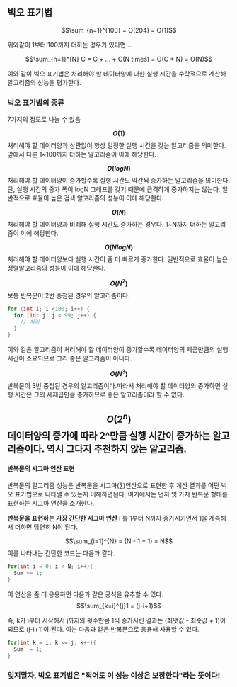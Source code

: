 
## 빅오 표기법

$$\sum_{n=1}^{100} = O(204) = O(1)$$

위와같이 1부터 100까지 더하는 경우가 있다면
...

$$\sum_{n=1}^{N} C = C + ... + C(N times) = O(C * N) = O(N)$$

이와 같이 빅오 표기법은 처리해야 할 데이터양에 대한 실행 시간을 수학적으로 계산해 알고리즘의 성능을 평가한다.

### 빅오 표기법의 종류
 7가지의 정도로 나눌 수 있음

**$$O(1)$$**
  처리해야 할 데이터양과 상관없이 항상 일정한 실행 시간을 갖는 알고리즘을 의미한다. 앞에서 다룬 1~100까지 더하는 알고리즘이 이에 해당한다.

**$$O(logN)$$**
  처리해야 할 데이터양이 증가할수록 실행 시간도 약간씩 증가하는 알고리즘을 의미한다. 단, 실행 시간의 증가 폭이 logN 그래프를 갖기 때문에 급격하게 증가하지는 않는다. 일반적으로 효율이 높은 검색 알고리즘의 성능이 이에 해당한다.

**$$O(N)$$**
  처리해야 할 데이터양과 비례해 실행 시간도 증가하는 경우다. 1~N까지 더하는 알고리즘이 이에 해당한다.

**$$O(NlogN)$$**
  처리해야 할 데이터양보다 실행 시간이 좀 더 빠르게 증가한다. 일반적으로 효율이 높은 정렬알고리즘의 성능이 이에 해당한다.

**$$O(N^2)$$**
보통 반복문이 2번 중첨된 경우의 알고리즘이다.
```java
for (int i; i <100; i++) {
  for (int j; j < 99; j++) {
    // 처리
  }
}
```
이와 같은 알고리즘이 처리해야 할 데이터양이 증가할수록 데이터양의 제곱만큼의 실행 시간이 소요되므로 그리 좋은 알고리즘이 아니다.

**$$O(N^3)$$**
반복문이 3번 중첩된 경우의 알고리즘이다.따라서 처리해야 할 데이터양의 증가하면 실행 시간은 그의 세제곱만큼 증가하므로 좋은 알고리즘이라 할 수 없다.

**$$O(2^n)$$**
데이터양의 증가에 따라 2^만큼 실행 시간이 증가하는 알고리즘이다. 역시 그다지 추천하지 않는 알고리즘.
-----
#### 반복문의 시그마 연산 표현
반복문의 알고리즘 성능은 반복문을 시그마($\sum$)연산으로 표현한 후 계산 결과를 어떤 빅오 표기법으로 나타낼 수 있는지 이해하면된다. 여기에서는 먼저 몃 가지 반복문 형태를 표현하는 시그마 연산을 소개한다.

**반복문을 표현하는 가장 간단한 시그마 연산**
i 를 1부터 N까지 증가시키면서 1을 계속해서 더하면 당연히 N이 된다.

$$\sum_{i=1}^{N} = (N - 1 + 1) = N$$
이를 나타내는 간단한 코드는 다음과 같다.
```java
for(int i = 0; i < N; i++){
  Sum += 1;
}
```
이 연산을 좀 더 응용하면 다음과 같은 공식을 유추할 수 있다.
$$\sum_{k=i}^{j}1 = (j-i+1)$$

즉, k가 i부터 시작해서 j까지의 횟수만큼 1씩 증가시킨 결과는 (최댓값 - 최솟값 + 1)이 되므로 (j-i+1)이 된다. 이는 다음과 같은 반복문으로 응용해 사용할 수 있다.

```java
for(int k = i; k <= j; k++){
  Sum += 1;
}
```


### 잊지말자, 빅오 표기법은 "적어도 이 성능 이상은 보장한다"라는 뜻이다!
